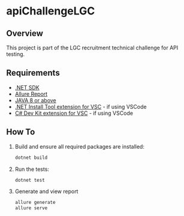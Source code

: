 # apiChallengeLGC

## Overview
This project is part of the LGC recruitment technical challenge for API testing.

## Requirements
- [.NET SDK](https://dotnet.microsoft.com/download)
- [Allure Report](https://allurereport.org/docs/install/)
- [JAVA 8 or above](https://www.java.com/en/)
- [.NET Install Tool extension for VSC](https://marketplace.visualstudio.com/items?itemName=ms-dotnettools.vscode-dotnet-runtime) - if using VSCode
- [C# Dev Kit extension for VSC](https://marketplace.visualstudio.com/items?itemName=ms-dotnettools.csdevkit) - if using VSCode


## How To
1. Build and ensure all required packages are installed:
    ```sh
    dotnet build
    ```

1. Run the tests:
    ```sh
    dotnet test
    ```

1. Generate and view report
    ```sh
    allure generate
    allure serve
    ```

